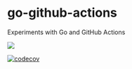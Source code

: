 # go-github-actions
Experiments with Go and GitHub Actions  

[![](https://github.com/ezhdanovskiy/go-github-actions/workflows/build-and-test/badge.svg)](https://github.com/ezhdanovskiy/go-github-actions)  

[![codecov](https://codecov.io/gh/ezhdanovskiy/go-github-actions/branch/master/graph/badge.svg)](https://codecov.io/gh/ezhdanovskiy/go-github-actions)